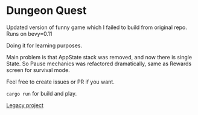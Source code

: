 # Dungeon Quest
Updated version of funny game which I failed to build from original repo.
Runs on bevy=0.11

Doing it for learning purposes.

Main problem is that AppState stack was removed, and now there is single State.
So Pause mechanics was refactored dramatically, same as Rewards screen for survival mode.

Feel free to create issues or PR if you want.

```cargo run``` for build and play.


[Legacy project](https://github.com/inFngNam/dungeon-quest)
